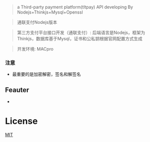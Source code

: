 > a Third-party payment platform(tltpay) API developing By Nodejs+Thinkjs+Mysql+Openssl

> 通联支付Nodejs版本

> 第三方支付平台接口开发（通联支付）: 后端语言是Nodejs，框架为Thinkjs，数据库基于Mysql，证书和公私钥根据官网配置方式生成

> 开发环境: MACpro

### 注意
- 最重要的是加密解密，签名和解签名

## Feauter

* 



# License
[MIT](http://opensource.org/licenses/MIT)
